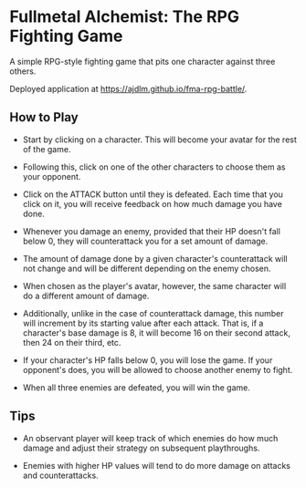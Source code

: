 # Fullmetal Alchemist: The RPG Fighting Game

A simple RPG-style fighting game that pits one character against three others.

Deployed application at https://ajdlm.github.io/fma-rpg-battle/.

## How to Play

* Start by clicking on a character. This will become your avatar for the rest of the game.

* Following this, click on one of the other characters to choose them as your opponent.

* Click on the ATTACK button until they is defeated. Each time that you click on it, you will receive feedback on how much damage you have done.

* Whenever you damage an enemy, provided that their HP doesn't fall below 0, they will counterattack you for a set amount of damage.

* The amount of damage done by a given character's counterattack will not change and will be different depending on the enemy chosen.

* When chosen as the player's avatar, however, the same character will do a different amount of damage.

* Additionally, unlike in the case of counterattack damage, this number will increment by its starting value after each attack. That is, if a character's base damage is 8, it will become 16 on their second attack, then 24 on their third, etc.

* If your character's HP falls below 0, you will lose the game. If your opponent's does, you will be allowed to choose another enemy to fight.

* When all three enemies are defeated, you will win the game.

## Tips

* An observant player will keep track of which enemies do how much damage and adjust their strategy on subsequent playthroughs.

* Enemies with higher HP values will tend to do more damage on attacks and counterattacks.
